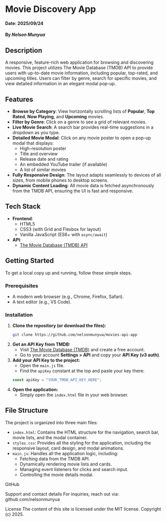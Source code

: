 # Movie Discovery App

#### Date: 2025/09/24  
#### By *Nelson Munyua*  

## Description
A responsive, feature-rich web application for browsing and discovering movies. This project utilizes The Movie Database (TMDB) API to provide users with up-to-date movie information, including popular, top-rated, and upcoming titles. Users can filter by genre, search for specific movies, and view detailed information in an elegant modal pop-up.

## Features

-   **Browse by Category**: View horizontally scrolling lists of **Popular**, **Top Rated**, **Now Playing**, and **Upcoming** movies.
-   **Filter by Genre**: Click on a genre to see a grid of relevant movies.
-   **Live Movie Search**: A search bar provides real-time suggestions in a dropdown as you type.
-   **Detailed Movie Modal**: Click on any movie poster to open a pop-up modal that displays:
    -   High-resolution poster
    -   Title and overview
    -   Release date and rating
    -   An embedded YouTube trailer (if available)
    -   A list of similar movies
-   **Fully Responsive Design**: The layout adapts seamlessly to devices of all sizes, from mobile phones to desktop screens.
-   **Dynamic Content Loading**: All movie data is fetched asynchronously from the TMDB API, ensuring the UI is fast and responsive.

## Tech Stack

-   **Frontend**:
    -   HTML5
    -   CSS3 (with Grid and Flexbox for layout)
    -   Vanilla JavaScript (ES6+ with `async/await`)
-   **API**:
    -   [The Movie Database (TMDB) API](https://www.themoviedb.org/documentation/api)

## Getting Started

To get a local copy up and running, follow these simple steps.

### Prerequisites

-   A modern web browser (e.g., Chrome, Firefox, Safari).
-   A text editor (e.g., VS Code).

### Installation

1.  **Clone the repository (or download the files):**
    ```sh
    git clone https://github.com/nelsonmunyua/movies-api-app
    ```
2.  **Get an API Key from TMDB:**
    -   Visit [The Movie Database (TMDB)](https://www.themoviedb.org/signup) and create a free account.
    -   Go to your account **Settings > API** and copy your **API Key (v3 auth)**.
3.  **Add your API Key to the project:**
    -   Open the `main.js` file.
    -   Find the `apiKey` constant at the top and paste your key there:
      ```javascript
      const apiKey = "YOUR_TMDB_API_KEY_HERE";
      ```
4.  **Open the application:**
    -   Simply open the `index.html` file in your web browser.

## File Structure

The project is organized into three main files:

-   `index.html`: Contains the HTML structure for the navigation, search bar, movie lists, and the modal container.
-   `styles.css`: Provides all the styling for the application, including the responsive layout, card design, and modal animations.
-   `main.js`: Handles all the application logic, including:
    -   Fetching data from the TMDB API.
    -   Dynamically rendering movie lists and cards.
    -   Managing event listeners for clicks and search input.
    -   Controlling the movie details modal.


GitHub

Support and contact details
For inquiries, reach out via:
github.com/nelsonmunyua

License
The content of this site is licensed under the MIT license.
Copyright (c) 2025.



